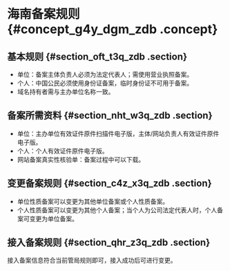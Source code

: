# 海南备案规则 {#concept_g4y_dgm_zdb .concept}

## 基本规则 {#section_oft_t3q_zdb .section}

-   单位：备案主体负责人必须为法定代表人；需使用营业执照备案。
-   个人：中国公民必须使用身份证备案，临时身份证不可用于备案。
-   域名持有者需与主办单位名称一致。

## 备案所需资料 {#section_nht_w3q_zdb .section}

-   单位：主办单位有效证件原件扫描件电子版，主体/网站负责人有效证件原件电子版。
-   个人：个人有效证件原件电子版。
-   网站备案真实性核验单：备案过程中可以下载。

## 变更备案规则 {#section_c4z_x3q_zdb .section}

-   单位性质备案可以变更为其他单位备案或个人性质备案。
-   个人性质备案可以变更为其他个人备案；当个人为公司法定代表人时，个人备案可变更为单位备案。

## 接入备案规则 {#section_qhr_z3q_zdb .section}

接入备案信息符合当前管局规则即可，接入成功后可进行变更。

